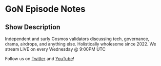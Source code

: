 # GoN Episode Notes

## Show Description

Independent and surly Cosmos validators discussing tech, governance, drama, airdrops, and anything else. Holistically wholesome since 2022. We stream LIVE on every Wednesday @ 9:00PM UTC

Follow us on [Twitter](https://tinyurl.com/gon-twitter) and [YouTube](https://tinyurl.com/gon-youtube)!
